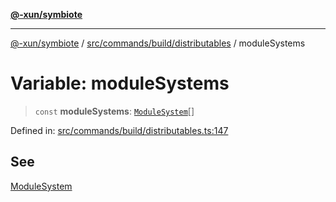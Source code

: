 [**@-xun/symbiote**](../../../../../README.md)

***

[@-xun/symbiote](../../../../../README.md) / [src/commands/build/distributables](../README.md) / moduleSystems

# Variable: moduleSystems

> `const` **moduleSystems**: [`ModuleSystem`](../enumerations/ModuleSystem.md)[]

Defined in: [src/commands/build/distributables.ts:147](https://github.com/Xunnamius/symbiote/blob/0bafa3046d16effe919127463c68cff1fb657848/src/commands/build/distributables.ts#L147)

## See

[ModuleSystem](../enumerations/ModuleSystem.md)
